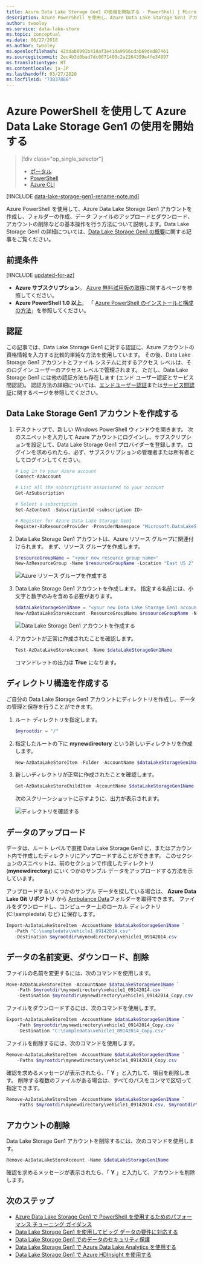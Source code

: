 ```yaml
---
title: Azure Data Lake Storage Gen1 の使用を開始する - PowerShell | Microsoft Docs
description: Azure PowerShell を使用し、Azure Data Lake Storage Gen1 アカウントを作成し、基本的な操作を実行します。
author: twooley
ms.service: data-lake-store
ms.topic: conceptual
ms.date: 06/27/2018
ms.author: twooley
ms.openlocfilehash: 42ddab6991b418af3e41da9966cdab69ded87461
ms.sourcegitcommit: 2ec4b3d0bad7dc0071400c2a2264399e4fe34897
ms.translationtype: HT
ms.contentlocale: ja-JP
ms.lasthandoff: 03/27/2020
ms.locfileid: "73837888"
---
```

# <a name="get-started-with-azure-data-lake-storage-gen1-using-azure-powershell"></a>Azure PowerShell を使用して Azure Data Lake Storage Gen1 の使用を開始する

> [!div class="op_single_selector"]
> * [ポータル](data-lake-store-get-started-portal.md)
> * [PowerShell](data-lake-store-get-started-powershell.md)
> * [Azure CLI](data-lake-store-get-started-cli-2.0.md)
>
>

[!INCLUDE [data-lake-storage-gen1-rename-note.md](../../includes/data-lake-storage-gen1-rename-note.md)]

Azure PowerShell を使用して、Azure Data Lake Storage Gen1 アカウントを作成し、フォルダーの作成、データ ファイルのアップロードとダウンロード、アカウントの削除などの基本操作を行う方法について説明します。Data Lake Storage Gen1 の詳細については、[Data Lake Storage Gen1 の概要](data-lake-store-overview.md)に関する記事をご覧ください。

## <a name="prerequisites"></a>前提条件

[!INCLUDE [updated-for-az](../../includes/updated-for-az.md)]

* **Azure サブスクリプション**。 [Azure 無料試用版の取得](https://azure.microsoft.com/pricing/free-trial/)に関するページを参照してください。
* **Azure PowerShell 1.0 以上**。 「 [Azure PowerShell のインストールと構成の方法](/powershell/azure/overview)」を参照してください。

## <a name="authentication"></a>認証

この記事では、Data Lake Storage Gen1 に対する認証に、Azure アカウントの資格情報を入力する比較的単純な方法を使用しています。 その後、Data Lake Storage Gen1 アカウントとファイル システムに対するアクセス レベルは、そのログイン ユーザーのアクセス レベルで管理されます。 ただし、Data Lake Storage Gen1 には他の認証方法も存在します (エンド ユーザー認証とサービス間認証)。 認証方法の詳細については、[エンドユーザー認証](data-lake-store-end-user-authenticate-using-active-directory.md)または[サービス間認証](data-lake-store-authenticate-using-active-directory.md)に関するページを参照してください。

## <a name="create-a-data-lake-storage-gen1-account"></a>Data Lake Storage Gen1 アカウントを作成する

1. デスクトップで、新しい Windows PowerShell ウィンドウを開きます。 次のスニペットを入力して Azure アカウントにログインし、サブスクリプションを設定して、Data Lake Storage Gen1 プロバイダーを登録します。 ログインを求められたら、必ず、サブスクリプションの管理者または所有者としてログインしてください。

    ```PowerShell
    # Log in to your Azure account
    Connect-AzAccount

    # List all the subscriptions associated to your account
    Get-AzSubscription

    # Select a subscription
    Set-AzContext -SubscriptionId <subscription ID>

    # Register for Azure Data Lake Storage Gen1
    Register-AzResourceProvider -ProviderNamespace "Microsoft.DataLakeStore"
    ```

1. Data Lake Storage Gen1 アカウントは、Azure リソース グループに関連付けられます。 まず、リソース グループを作成します。

    ```PowerShell
    $resourceGroupName = "<your new resource group name>"
    New-AzResourceGroup -Name $resourceGroupName -Location "East US 2"
    ```

    ![Azure リソース グループを作成する](./media/data-lake-store-get-started-powershell/ADL.PS.CreateResourceGroup.png "Azure リソース グループを作成する")

1. Data Lake Storage Gen1 アカウントを作成します。 指定する名前には、小文字と数字のみを含める必要があります。

    ```PowerShell
    $dataLakeStorageGen1Name = "<your new Data Lake Storage Gen1 account name>"
    New-AzDataLakeStoreAccount -ResourceGroupName $resourceGroupName -Name $dataLakeStorageGen1Name -Location "East US 2"
    ```

    ![Data Lake Storage Gen1 アカウントを作成する](./media/data-lake-store-get-started-powershell/ADL.PS.CreateADLAcc.png "Data Lake Storage Gen1 アカウントを作成する")

1. アカウントが正常に作成されたことを確認します。

    ```PowerShell
    Test-AzDataLakeStoreAccount -Name $dataLakeStorageGen1Name
    ```

    コマンドレットの出力は **True** になります。

## <a name="create-directory-structures"></a>ディレクトリ構造を作成する

ご自分の Data Lake Storage Gen1 アカウントにディレクトリを作成し、データの管理と保存を行うことができます。

1. ルート ディレクトリを指定します。

    ```PowerShell
    $myrootdir = "/"
    ```

1. 指定したルートの下に **mynewdirectory** という新しいディレクトリを作成します。

    ```PowerShell
    New-AzDataLakeStoreItem -Folder -AccountName $dataLakeStorageGen1Name -Path $myrootdir/mynewdirectory
    ```

1. 新しいディレクトリが正常に作成されたことを確認します。

    ```PowerShell
    Get-AzDataLakeStoreChildItem -AccountName $dataLakeStorageGen1Name -Path $myrootdir
    ```

    次のスクリーンショットに示すように、出力が表示されます。

    ![ディレクトリを確認する](./media/data-lake-store-get-started-powershell/ADL.PS.Verify.Dir.Creation.png "ディレクトリを確認する")

## <a name="upload-data"></a>データのアップロード

データは、ルート レベルで直接 Data Lake Storage Gen1 に、またはアカウント内で作成したディレクトリにアップロードすることができます。 このセクションのスニペットは、前のセクションで作成したディレクトリ (**mynewdirectory**) にいくつかのサンプル データをアップロードする方法を示しています。

アップロードするいくつかのサンプル データを探している場合は、 **Azure Data Lake Git リポジトリ** から [Ambulance Data](https://github.com/MicrosoftBigData/usql/tree/master/Examples/Samples/Data/AmbulanceData)フォルダーを取得できます。 ファイルをダウンロードし、コンピューター上のローカル ディレクトリ (C:\sampledata\ など) に保存します。

```PowerShell
Import-AzDataLakeStoreItem -AccountName $dataLakeStorageGen1Name `
   -Path "C:\sampledata\vehicle1_09142014.csv" `
   -Destination $myrootdir\mynewdirectory\vehicle1_09142014.csv
```

## <a name="rename-download-and-delete-data"></a>データの名前変更、ダウンロード、削除

ファイルの名前を変更するには、次のコマンドを使用します。

```PowerShell
Move-AzDataLakeStoreItem -AccountName $dataLakeStorageGen1Name `
    -Path $myrootdir\mynewdirectory\vehicle1_09142014.csv `
    -Destination $myrootdir\mynewdirectory\vehicle1_09142014_Copy.csv
```

ファイルをダウンロードするには、次のコマンドを使用します。

```PowerShell
Export-AzDataLakeStoreItem -AccountName $dataLakeStorageGen1Name `
    -Path $myrootdir\mynewdirectory\vehicle1_09142014_Copy.csv `
    -Destination "C:\sampledata\vehicle1_09142014_Copy.csv"
```

ファイルを削除するには、次のコマンドを使用します。

```PowerShell
Remove-AzDataLakeStoreItem -AccountName $dataLakeStorageGen1Name `
    -Paths $myrootdir\mynewdirectory\vehicle1_09142014_Copy.csv
```

確認を求めるメッセージが表示されたら、「 **Y** 」と入力して、項目を削除します。 削除する複数のファイルがある場合は、すべてのパスをコンマで区切って指定できます。

```PowerShell
Remove-AzDataLakeStoreItem -AccountName $dataLakeStorageGen1Name `
    -Paths $myrootdir\mynewdirectory\vehicle1_09142014.csv, $myrootdir\mynewdirectoryvehicle1_09142014_Copy.csv
```

## <a name="delete-your-account"></a>アカウントの削除

Data Lake Storage Gen1 アカウントを削除するには、次のコマンドを使用します。

```PowerShell
Remove-AzDataLakeStoreAccount -Name $dataLakeStorageGen1Name
```

確認を求めるメッセージが表示されたら、「 **Y** 」と入力して、アカウントを削除します。

## <a name="next-steps"></a>次のステップ

* [Azure Data Lake Storage Gen1 で PowerShell を使用するためのパフォーマンス チューニング ガイダンス](data-lake-store-performance-tuning-powershell.md)
* [Data Lake Storage Gen1 を使用してビッグ データの要件に対応する](data-lake-store-data-scenarios.md)
* [Data Lake Storage Gen1 でのデータのセキュリティ保護](data-lake-store-secure-data.md)
* [Data Lake Storage Gen1 で Azure Data Lake Analytics を使用する](../data-lake-analytics/data-lake-analytics-get-started-portal.md)
* [Data Lake Storage Gen1 で Azure HDInsight を使用する](data-lake-store-hdinsight-hadoop-use-portal.md)
